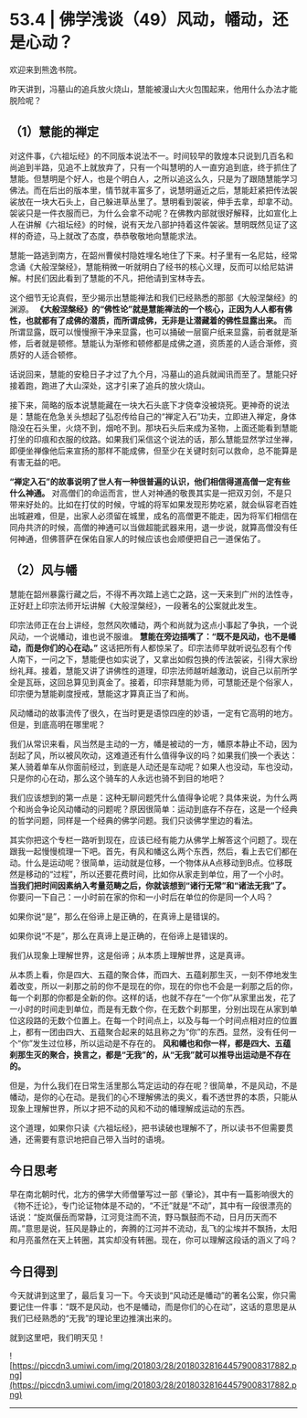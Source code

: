 # 53.4 | 佛学浅谈（49）风动，幡动，还是心动？

欢迎来到熊逸书院。

昨天讲到，冯墓山的追兵放火烧山，慧能被漫山大火包围起来，他用什么办法才能脱险呢？

## （1）慧能的禅定

对这件事，《六祖坛经》的不同版本说法不一。时间较早的敦煌本只说到几百名和尚追到半路，见追不上就放弃了，只有一个叫慧明的人一直穷追到底，终于抓住了慧能。但慧明是个好人，也是个明白人，之所以追这么久，只是为了跟随慧能学习佛法。而在后出的版本里，情节就丰富多了，说慧明逼近之后，慧能赶紧把传法袈裟放在一块大石头上，自己躲进草丛里了。慧明看到袈裟，伸手去拿，却拿不动。袈裟只是一件衣服而已，为什么会拿不动呢？在佛教内部就很好解释，比如宣化上人在讲解《六祖坛经》的时候，说有天龙八部护持着这件袈裟。慧明既然见证了这样的奇迹，马上就改了态度，恭恭敬敬地向慧能求法。

慧能一路逃到南方，在韶州曹侯村隐姓埋名地住了下来。村子里有一名尼姑，经常念诵《大般涅槃经》，慧能稍微一听就明白了经书的核心义理，反而可以给尼姑讲解。村民们因此看到了慧能的不凡，把他请到宝林寺去。

这个细节无论真假，至少揭示出慧能禅法和我们已经熟悉的那部《大般涅槃经》的渊源。 **《大般涅槃经》的“佛性论”就是慧能禅法的一个核心，正因为人人都有佛性，也就都有了成佛的潜质，而所谓成佛，无非是让潜藏着的佛性显露出来。** 而所谓显露，既可以慢慢擦干净来显露，也可以捅破一层窗户纸来显露，前者就是渐修，后者就是顿修。慧能认为渐修和顿修都是成佛之道，资质差的人适合渐修，资质好的人适合顿修。

话说回来，慧能的安稳日子才过了九个月，冯墓山的追兵就闻讯而至了。慧能只好接着跑，跑进了大山深处，这才引来了追兵的放火烧山。

接下来，简略的版本说慧能藏在一块大石头底下才侥幸没被烧死。更神奇的说法是：慧能在危急关头想起了弘忍传给自己的“禅定入石”功夫，立即进入禅定，身体隐没在石头里，火烧不到，烟呛不到。那块石头后来成为圣物，上面还能看到慧能打坐的印痕和衣服的纹路。如果我们采信这个说法的话，那么慧能显然学过坐禅，即便坐禅像他后来宣扬的那样不能成佛，但至少在关键时刻可以救命，总不能算是有害无益的吧。

 **“禅定入石”的故事说明了世人有一种很普遍的认识，他们相信得道高僧一定有些什么神通。** 对高僧们的命运而言，世人对神通的敬畏其实是一把双刃剑，不是只带来好处的。比如在打仗的时候，守城的将军如果发现形势吃紧，就会纵容老百姓出城避难，但是，出家人必须留在城里，成名的高僧更不能走，因为将军们相信在同舟共济的时候，高僧的神通可以当做超能武器来用，退一步说，就算高僧没有任何神通，但佛菩萨在保佑自家人的时候应该也会顺便把自己一道保佑了。

## （2）风与幡

慧能在韶州暴露行藏之后，不得不再次踏上逃亡之路，这一天来到广州的法性寺，正好赶上印宗法师开坛讲解《大般涅槃经》，一段著名的公案就此发生。

印宗法师正在台上讲经，忽然风吹幡动，两个和尚就为这点小事起了争执，一个说风动，一个说幡动，谁也说不服谁。 **慧能在旁边插嘴了：“既不是风动，也不是幡动，而是你们的心在动。”** 这话把所有人都惊呆了。印宗法师早就听说弘忍有个传人南下，一问之下，慧能便也如实说了，又拿出如假包换的传法袈裟，引得大家纷纷礼拜。接着，慧能又讲了讲佛性的道理，印宗法师越听越激动，说自己以前所学全是瓦砾，这回总算见到真金了。接着，印宗拜慧能为师，可慧能还是个俗家人，印宗便为慧能剃度授戒，慧能这才算真正当了和尚。

风动幡动的故事流传了很久，在当时更是语惊四座的妙语，一定有它高明的地方。但是，到底高明在哪里呢？

我们从常识来看，风当然是主动的一方，幡是被动的一方，幡原本静止不动，因为刮起了风，所以被风吹动，这难道还有什么值得争议的吗？如果我们换一个表达：某人骑着单车从你面前经过，到底是人动还是车动呢？如果人也没动，车也没动，只是你的心在动，那么这个骑车的人永远也骑不到目的地吧？

我们应该想到的第一点是：这种无聊问题凭什么值得争论呢？具体来说，为什么两个和尚会争论风动幡动的问题呢？原因很简单：运动到底存不存在，这是一个经典的哲学问题，同样是一个经典的佛学问题。我们只谈佛学里边的看法。

其实你把这个专栏一路听到现在，应该已经有能力从佛学上解答这个问题了。现在跟我一起慢慢梳理一下吧。首先，有风和幡这么两个东西，然后，看上去它们都在动。什么是运动呢？很简单，运动就是位移，一个物体从A点移动到B点。位移既然是移动的“过程”，所以还要花费时间，比如你从家走到单位，用了一个小时。 **当我们把时间因素纳入考量范畴之后，你就该想到“诸行无常”和“诸法无我”了。** 你要问一下自己：一小时前在家的你和一小时后在单位的你是同一个人吗？

如果你说“是”，那么在俗谛上是正确的，在真谛上是错误的。

如果你说“不是”，那么在真谛上是正确的，在俗谛上是错误的。

我们从现象上理解世界，这是俗谛；从本质上理解世界，这是真谛。

从本质上看，你是四大、五蕴的聚合体，而四大、五蕴刹那生灭，一刻不停地发生着改变，所以一刹那之前的你不是现在的你，现在的你也不会是一刹那之后的你，每一个刹那的你都是全新的你。这样的话，也就不存在“一个你”从家里出发，花了一小时的时间走到单位，而是有无数个你，在无数个刹那里，分别出现在从家到单位这段路的无数个位置上。在每一个时间点上，以及与每一个时间点相对应的位置上，都有一团由四大、五蕴聚合起来的姑且称之为“你”的东西。显然，没有任何一个“你”发生过位移，所以运动是不存在的。 **风和幡也和你一样，都是四大、五蕴刹那生灭的聚合，换言之，都是“无我”的，从“无我”就可以推导出运动是不存在的。**

但是，为什么我们在日常生活里那么笃定运动的存在呢？很简单，不是风动，不是幡动，是你的心在动。是我们的心不理解佛法的奥义，看不透世界的本质，只能从现象上理解世界，所以才把不动的风和不动的幡理解成运动的东西。

这个道理，如果你只读《六祖坛经》，把书读破也理解不了，所以读书不但需要贯通，还需要有意识地把自己带入当时的语境。

## 今日思考

早在南北朝时代，北方的佛学大师僧肇写过一部《肇论》，其中有一篇影响很大的《物不迁论》，专门论证物体是不动的，“不迁”就是“不动”，其中有一段很漂亮的话说：“旋岚偃岳而常静，江河竞注而不流，野马飘鼓而不动，日月历天而不周。”意思是说，狂风是静止的，奔腾的江河并不流动，乱飞的尘埃并不飘扬，太阳和月亮虽然在天上转圈，其实却没有转圈。现在，你可以理解这段话的涵义了吗？

## 今日得到

今天就讲到这里了，最后复习一下。今天谈到“风动还是幡动”的著名公案，你只需要记住一件事：“既不是风动，也不是幡动，而是你们的心在动”，这话的意思是从我们已经熟悉的“无我”的理论里边推演出来的。

就到这里吧，我们明天见！

![https://piccdn3.umiwi.com/img/201803/28/201803281644579008317882.png](https://piccdn3.umiwi.com/img/201803/28/201803281644579008317882.png)

---
